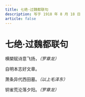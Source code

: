 ```yaml
---
title: 七绝·过魏都联句
description: 写于 1918 年 8 月 18 日
article: false
---
```


# 七绝·过魏都联句

横槊赋诗意飞扬，*（罗章龙）*

自明本志好文章。

萧条异代西田墓。*（以上毛泽东）*

铜雀荒沦落夕阳。*（罗章龙）*

